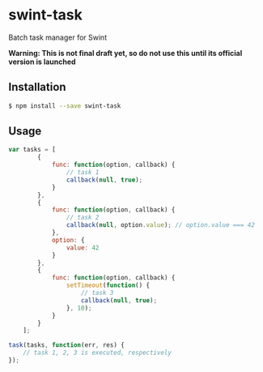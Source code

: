 # swint-task
Batch task manager for Swint

**Warning: This is not final draft yet, so do not use this until its official version is launched**

## Installation
```sh
$ npm install --save swint-task
```

## Usage
```javascript
var tasks = [
		{
			func: function(option, callback) {
				// task 1
				callback(null, true);
			}
		},
		{
			func: function(option, callback) {
				// task 2
				callback(null, option.value); // option.value === 42
			},
			option: {
				value: 42
			}
		},
		{
			func: function(option, callback) {
				setTimeout(function() {
					// task 3
					callback(null, true);
				}, 10);
			}
		}
	];

task(tasks, function(err, res) {
	// task 1, 2, 3 is executed, respectively
});

```
